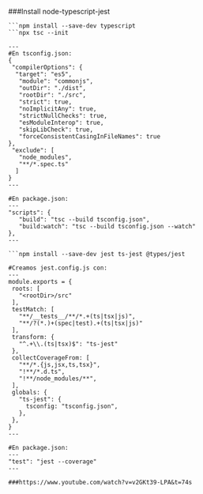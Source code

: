 ###Install node-typescript-jest

```npm init -y
```npm install --save-dev typescript
```npx tsc --init

---
#En tsconfig.json:
{
 "compilerOptions": {
  "target": "es5",
   "module": "commonjs",
   "outDir": "./dist",
   "rootDir": "./src",
   "strict": true,
   "noImplicitAny": true,
   "strictNullChecks": true,
   "esModuleInterop": true,
   "skipLibCheck": true,
   "forceConsistentCasingInFileNames": true
},
 "exclude": [
   "node_modules",
   "**/*.spec.ts"
  ]
}
---

#En package.json:
---
"scripts": {
   "build": "tsc --build tsconfig.json",
   "build:watch": "tsc --build tsconfig.json --watch"
},
---

```npm install --save-dev jest ts-jest @types/jest

#Creamos jest.config.js con:
---
module.exports = {
 roots: [
   "<rootDir>/src"
 ],
 testMatch: [
   "**/__tests__/**/*.+(ts|tsx|js)",
   "**/?(*.)+(spec|test).+(ts|tsx|js)"
 ],
 transform: {
   "^.+\\.(ts|tsx)$": "ts-jest"
 },
 collectCoverageFrom: [
   "**/*.{js,jsx,ts,tsx}",
   "!**/*.d.ts",
   "!**/node_modules/**",
 ],
 globals: {
   "ts-jest": {
     tsconfig: "tsconfig.json",
   },
 },
}
---

#En package.json:
---
"test": "jest --coverage"
---

###https://www.youtube.com/watch?v=v2GKt39-LPA&t=74s